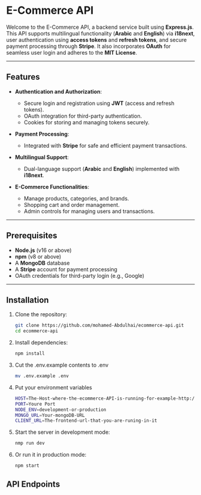 # E-Commerce API

Welcome to the E-Commerce API, a backend service built using **Express.js**. This API supports multilingual functionality (**Arabic** and **English**) via **i18next**, user authentication using **access tokens** and **refresh tokens**, and secure payment processing through **Stripe**. It also incorporates **OAuth** for seamless user login and adheres to the **MIT License**.

---

## Features

- **Authentication and Authorization**:
  - Secure login and registration using **JWT** (access and refresh tokens).
  - OAuth integration for third-party authentication.
  - Cookies for storing and managing tokens securely.

- **Payment Processing**:
  - Integrated with **Stripe** for safe and efficient payment transactions.

- **Multilingual Support**:
  - Dual-language support (**Arabic** and **English**) implemented with **i18next**.

- **E-Commerce Functionalities**:
  - Manage products, categories, and brands.
  - Shopping cart and order management.
  - Admin controls for managing users and transactions.

---

## Prerequisites

- **Node.js** (v16 or above)
- **npm** (v8 or above)
- A **MongoDB** database
- A **Stripe** account for payment processing
- OAuth credentials for third-party login (e.g., Google)

---

## Installation
1. Clone the repository:

   ```bash
   git clone https://github.com/mohamed-Abdulhai/ecommerce-api.git
   cd ecommerce-api
2. Install dependencies:
    ```bash
    npm install
3. Cut the .env.example contents to .env
   ```bash
   mv .env.example .env
4. Put your environment variables
   ```bash
   HOST=The-Host-where-the-ecommerce-API-is-running-for-example-http://localhost:5000
   PORT=Youre Port
   NODE_ENV=development-or-production
   MONGO_URL=Your-mongoDB-URL
   CLIENT_URL=The-frontend-url-that-you-are-runing-in-it
5. Start the server in development mode:
    ```bash
    nmp run dev
6. Or run it in production mode:
    ```bash
    npm start
## API Endpoints

